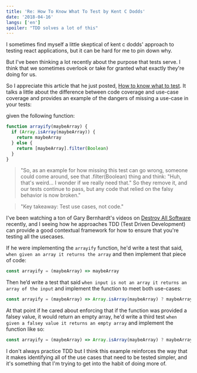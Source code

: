 ```yaml
---
title: 'Re: How To Know What To Test by Kent C Dodds'
date: '2018-04-16'
langs: ['en']
spoiler: "TDD solves a lot of this"
---
```


I sometimes find myself a little skeptical of kent c dodds' approach to testing react applications, but it can be hard for me to pin down why.

But I've been thinking a lot recently about the purpose that tests serve. I think that we sometimes overlook or take for granted what exactly they're doing for us.

So I appreciate this article that he just posted, [How to know what to test](https://kentcdodds.com/blog/how-to-know-what-to-test). It talks a little about the difference between code coverage and use-case coverage and provides an example of the dangers of missing a use-case in your tests:

given the following function:

```js
function arrayify(maybeArray) {
  if (Array.isArray(maybeArray)) {
    return maybeArray
  } else {
    return [maybeArray].filter(Boolean)
  }
}
```

> "So, as an example for how missing this test can go wrong, someone could come around, see that .filter(Boolean) thing and think: "Huh, that's weird... I wonder if we really need that." So they remove it, and our tests continue to pass, but any code that relied on the falsy behavior is now broken."

> "Key takeaway: Test use cases, not code."

I've been watching a ton of Gary Bernhardt's videos on [Destroy All Software](https://www.destroyallsoftware.com/) recently, and I seeing how he approaches TDD (Test Driven Development) can provide a good contextual framework for how to ensure that you're testing all the usecases.

If he were implementing the `arrayify` function, he'd write a test that said, `when given an array it returns the array` and then implement that piece of code:

```js
const arrayify = (maybeArray) => maybeArray
```

Then he’d write a test that said `when input is not an array it returns an array of the input` and implement the function to meet both use-cases:

```js
const arrayify = (maybeArray) => Array.isArray(maybeArray) ? maybeArray : [maybeArray]
```

At that point if he cared about enforcing that if the function was provided a falsey value, it would return an empty array, he'd write a third test `when given a falsey value it returns an empty array` and implement the function like so:

```js
const arrayify = (maybeArray) => Array.isArray(maybeArray) ? maybeArray : [maybeArray].filter(Boolean)
```

I don't always practice TDD but I think this example reinforces the way that it makes identifying all of the use cases that need to be tested simpler, and it's something that I'm trying to get into the habit of doing more of.
